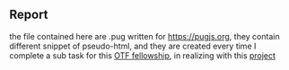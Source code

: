 ## Report

the file contained here are .pug written for https://pugjs.org,
they contain different snippet of pseudo-html, and they are created
every time I complete a sub task for this [OTF fellowship](https://www.opentech.fund/fellow/claudio-agosti), in realizing with this [project](https://invi.sible.link/mandate)


